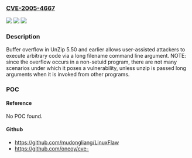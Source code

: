 ### [CVE-2005-4667](https://cve.mitre.org/cgi-bin/cvename.cgi?name=CVE-2005-4667)
![](https://img.shields.io/static/v1?label=Product&message=n%2Fa&color=blue)
![](https://img.shields.io/static/v1?label=Version&message=n%2Fa&color=blue)
![](https://img.shields.io/static/v1?label=Vulnerability&message=n%2Fa&color=brighgreen)

### Description

Buffer overflow in UnZip 5.50 and earlier allows user-assisted attackers to execute arbitrary code via a long filename command line argument.  NOTE: since the overflow occurs in a non-setuid program, there are not many scenarios under which it poses a vulnerability, unless unzip is passed long arguments when it is invoked from other programs.

### POC

#### Reference
No POC found.

#### Github
- https://github.com/mudongliang/LinuxFlaw
- https://github.com/oneoy/cve-

